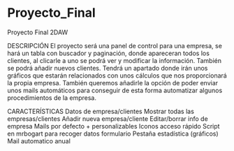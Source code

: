 # Proyecto_Final
Proyecto Final 2DAW

DESCRIPCIÓN
El proyecto será una panel de control para una empresa, se hará un tabla con buscador y paginación, donde apareceran todos los clientes, al clicarle a uno se podrá ver y modificar la información. También se podrá añadir nuevos clientes. Tendrá un apartado donde irán unos gráficos que estarán relacionados con unos cálculos que nos proporcionará la propia empresa.
También queremos añadirle la opción de poder enviar unos mails automáticos para conseguir de esta forma automatizar algunos procedimientos de la empresa.

CARACTERÍSTICAS
Datos de empresa/clientes
Mostrar todas las empresas/clientes
Añadir nueva empresa/cliente
Editar/borrar info de empresa
Mails por defecto + personalizables
Iconos acceso rápido
Script en mrbogart para recoger datos formulario
Pestaña estadística (gráficos)
Mail automatico anual
